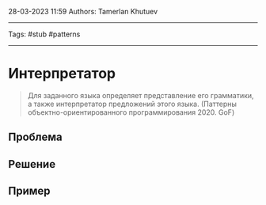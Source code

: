 28-03-2023
11:59
Authors: Tamerlan Khutuev
***
Tags: #stub #patterns 
***
# Интерпретатор

>Для заданного языка определяет представление его грамматики, а также интерпретатор предложений этого языка.
>(Паттерны объектно-ориентированного программирования 2020. GoF)

## Проблема


## Решение


## Пример

